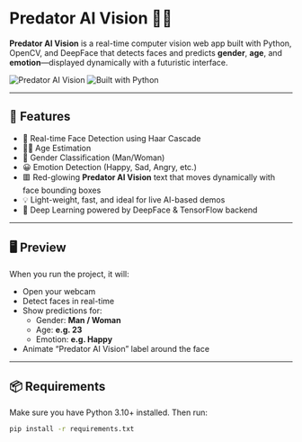 # Predator AI Vision 🔴🧠

**Predator AI Vision** is a real-time computer vision web app built with Python, OpenCV, and DeepFace that detects faces and predicts **gender**, **age**, and **emotion**—displayed dynamically with a futuristic interface.

![Predator AI Vision](https://img.shields.io/badge/RealTime-Face%20AI-blue?style=flat-square)
![Built with Python](https://img.shields.io/badge/Built%20with-Python%203.12-yellow?style=flat-square)

---

## 🚀 Features

- 🎯 Real-time Face Detection using Haar Cascade
- 🧑‍🦱 Age Estimation
- 🚻 Gender Classification (Man/Woman)
- 😀 Emotion Detection (Happy, Sad, Angry, etc.)
- 🟥 Red-glowing **Predator AI Vision** text that moves dynamically with face bounding boxes
- 💡 Light-weight, fast, and ideal for live AI-based demos
- 🧬 Deep Learning powered by DeepFace & TensorFlow backend

---

## 🖥️ Preview

When you run the project, it will:

- Open your webcam
- Detect faces in real-time
- Show predictions for:
  - Gender: **Man / Woman**
  - Age: **e.g. 23**
  - Emotion: **e.g. Happy**
- Animate “Predator AI Vision” label around the face

---

## 📦 Requirements

Make sure you have Python 3.10+ installed. Then run:

```bash
pip install -r requirements.txt
